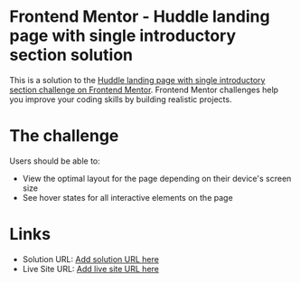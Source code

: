 # Frontend Mentor - Huddle landing page with single introductory section solution

This is a solution to the [Huddle landing page with single introductory section challenge on Frontend Mentor](https://www.frontendmentor.io/challenges/huddle-landing-page-with-a-single-introductory-section-B_2Wvxgi0). Frontend Mentor challenges help you improve your coding skills by building realistic projects.

# The challenge

Users should be able to:

- View the optimal layout for the page depending on their device's screen size
- See hover states for all interactive elements on the page

# Links

- Solution URL: [Add solution URL here](https://your-solution-url.com)
- Live Site URL: [Add live site URL here](https://your-live-site-url.com)
